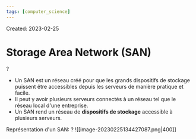 ```yaml
---
tags: [computer_science] 
---
```

Created: 2023-02-25

# Storage Area Network (SAN)
?
- Un SAN est un réseau créé pour que les grands dispositifs de stockage puissent être accessibles depuis les serveurs de manière pratique et facile.
- Il peut y avoir plusieurs serveurs connectés à un réseau tel que le réseau local d'une entreprise.
- Un SAN rend un réseau de **dispositifs de stockage** accessible à plusieurs serveurs.
<!--SR:!2023-04-13,25,250-->

Représentation d'un SAN:
?
![[image-20230225134427087.png|400]]
<!--SR:!2023-04-16,27,250-->

